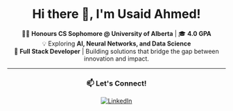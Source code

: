 
<div align="center">

# Hi there 👋, I'm Usaid Ahmed!

👨‍🎓 **Honours CS Sophomore @ University of Alberta** | 🎓 **4.0 GPA**  
💡 Exploring **AI, Neural Networks, and Data Science**  
🚀 **Full Stack Developer** | Building solutions that bridge the gap between innovation and impact.

---

### 📫 Let's Connect!
[![LinkedIn](https://img.shields.io/badge/-LinkedIn-blue?style=flat&logo=linkedin)](https://www.linkedin.com/in/usaid-ahmed-2149422a2)
 

</div>
